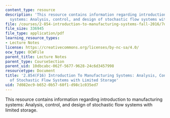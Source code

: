 ```yaml
---
content_type: resource
description: 'This resource contains information regarding introduction to manufacturing
  systems: Analysis, control, and design of stochastic flow systems with limited storage.'
file: /courses/2-854-introduction-to-manufacturing-systems-fall-2016/7d082ec9b6520b5760f1d98c1c035ed7_MIT2_854F16_Analysis.pdf
file_size: 336945
file_type: application/pdf
learning_resource_types:
- Lecture Notes
license: https://creativecommons.org/licenses/by-nc-sa/4.0/
ocw_type: OCWFile
parent_title: Lecture Notes
parent_type: CourseSection
parent_uid: 10dbcabc-062f-5677-9628-24c6d3457998
resourcetype: Document
title: '2.854(F16) Introduction To Manufacturing Systems: Analysis, Control, and Design
  of Stochastic Flow Systems with Limited Storage'
uid: 7d082ec9-b652-0b57-60f1-d98c1c035ed7
---
```

This resource contains information regarding introduction to manufacturing systems: Analysis, control, and design of stochastic flow systems with limited storage.